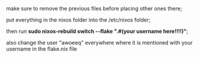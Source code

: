make sure to remove the previous files before placing other ones there;

put everything in the nixos folder into the /etc/nixos folder;

then run **sudo nixos-rebuild switch --flake ".#(your username here!!!!)"**;

also change the user "awoeeq" everywhere where it is mentioned with your username in the flake.nix file
